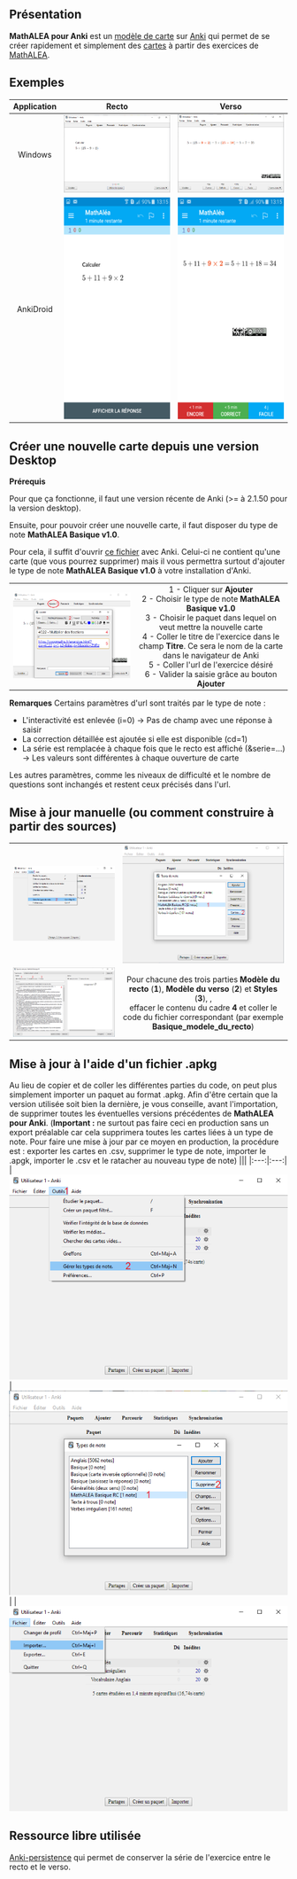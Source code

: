 ## Présentation
__**MathALEA pour Anki**__ est un [modèle de carte](https://apps.ankiweb.net/docs/manual.fr.html#les-mod%C3%A8les-de-cartes "Sur Anki, les modèles de cartes définissent comment afficher les différents éléments d'une carte") sur [Anki](https://apps.ankiweb.net/ "lien vers la page de téléchargement de l'application") qui permet de se créer rapidement et simplement des [cartes](https://apps.ankiweb.net/docs/manual.fr.html#les-cartes "Anki virtualise le concept des ''flashcards'' et a gardé le nom de ''cartes'' pour désigner le couple formé par une question et une réponse") à partir des exercices de [MathALEA](https://coopmaths.fr/mathalea.html? "lien vers le générateur d'exercices").
## Exemples
|Application|Recto|Verso|
|:---------:|:---:|:---:|
|Windows|<img src='Exemples/Windows-Basique-Recto.png'>|<img src='Exemples/Windows-Basique-Verso.png'>|
|AnkiDroid|<img src='Exemples/AnkiDroid-Basique-Recto.png' height='400'>|<img src='Exemples/AnkiDroid-Basique-Verso.png' height='400'>|

## Créer une nouvelle carte depuis une version Desktop
**Prérequis**

Pour que ça fonctionne, il faut une version récente de Anki (>= à 2.1.50 pour la version desktop).

Ensuite, pour pouvoir créer une nouvelle carte, il faut disposer du type de note __**MathALEA Basique v1.0**__.

Pour cela, il suffit d'ouvrir [ce fichier](https://github.com/gvalmont/mathalea_pour_anki/releases/download/v1.0/MathALEA.Basique.v1.0.apkg) avec Anki. Celui-ci ne contient qu'une carte (que vous pourrez supprimer) mais il vous permettra surtout d'ajouter le type de note __**MathALEA Basique v1.0**__ à votre installation d'Anki.

|||
|:---:|:---:|
|<img src='Exemples/Windows-Basique-Ajout.png'>|1 - Cliquer sur __**Ajouter**__ <br> 2 - Choisir le type de note __**MathALEA Basique v1.0**__ <br> 3 - Choisir le paquet dans lequel on veut mettre la nouvelle carte <br> 4 - Coller le titre de l'exercice dans le champ __**Titre**__. Ce sera le nom de la carte dans le navigateur de Anki <br> 5 - Coller l'url de l'exercice désiré <br> 6 - Valider la saisie grâce au bouton __**Ajouter**__|

__**Remarques**__
Certains paramètres d'url sont traités par le type de note :
- L'interactivité est enlevée (i=0) -> Pas de champ avec une réponse à saisir
- La correction détaillée est ajoutée si elle est disponible (cd=1)
- La série est remplacée à chaque fois que le recto est affiché (&serie=...) -> Les valeurs sont différentes à chaque ouverture de carte

Les autres paramètres, comme les niveaux de difficulté et le nombre de questions sont inchangés et restent ceux précisés dans l'url.

## Mise à jour manuelle (ou comment construire à partir des sources)
|||
|:---:|:---:|
|<img src='Exemples/Windows-Note-1.png'>|<img src='Exemples/Windows-Note-2.png'>|
|<img src='Exemples/Windows-Note-3.png'>|Pour chacune des trois parties __**Modèle du recto**__ (__**1**__), __**Modèle du verso**__ (__**2**__) et __**Styles**__ (__**3**__), , <br> effacer le contenu du cadre __**4**__ et coller le code du fichier correspondant (par exemple __**Basique_modele_du_recto**__)|

## Mise à jour à l'aide d'un fichier .apkg
Au lieu de copier et de coller les différentes parties du code, on peut plus simplement importer un paquet au format .apkg.
Afin d'être certain que la version utilisée soit bien la dernière, je vous conseille, avant l'importation, de supprimer toutes les éventuelles versions précédentes de __**MathALEA pour Anki**__. (__**Important :**__ ne surtout pas faire ceci en production sans un export préalable car cela supprimera toutes les cartes liées à un type de note. Pour faire une mise à jour par ce moyen en production, la procédure est : exporter les cartes en .csv, supprimer le type de note, importer le .apgk, importer le .csv et le ratacher au nouveau type de note)
|||
|:---:|:---:|
|<img src='Exemples/Windows-Note-1.png'>|<img src='Exemples/Windows-Note-4.png'>|
|<img src='Exemples/Windows-Importer.png'>

## Ressource libre utilisée
[Anki-persistence](https://github.com/SimonLammer/anki-persistence) qui permet de conserver la série de l'exercice entre le recto et le verso.
